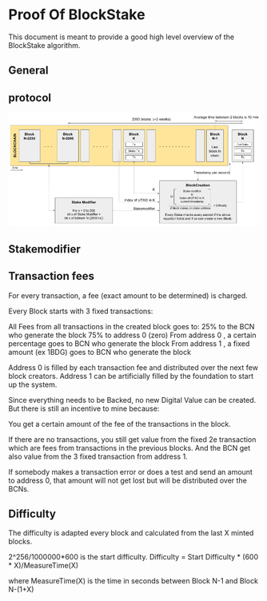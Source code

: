 Proof Of BlockStake
===================

This document is meant to provide a good high level overview of the BlockStake
algorithm.

General
-------


protocol
--------

![POBSprotocoloverview](./POBSoverview.png)


Stakemodifier
-------------


Transaction fees
----------------

For every transaction, a fee (exact amount to be determined) is charged.

Every Block starts with 3 fixed transactions:

All Fees from all transactions in the created block goes to:
25% to the BCN who generate the block
75% to address 0 (zero)
From address 0 , a certain percentage goes to BCN who generate the block
From address 1 , a fixed amount (ex 1BDG) goes to BCN who generate the block

Address 0 is filled by each transaction fee and distributed over the next few
block creators. Address 1 can be artificially filled by the foundation to start
up the system.

Since everything needs to be Backed, no new Digital Value can be created.
But there is still an incentive to mine because:

You get a certain amount of the fee of the transactions in the block.

If there are no transactions, you still get value from the fixed 2e transaction
which are fees from transactions in the previous blocks. And the BCN get also
value from the 3 fixed transaction from address 1.

If somebody makes a transaction error or does a test and send an amount to
address 0, that amount will not get lost but will be distributed over the BCNs.


Difficulty
----------
The difficulty is adapted every block and calculated from the last X minted blocks.

2^256/1000000*600 is the start difficulty.
Difficulty = Start Difficulty * (600 * X)/MeasureTime(X)

where MeasureTime(X) is the time in seconds between Block N-1 and Block N-(1+X)
